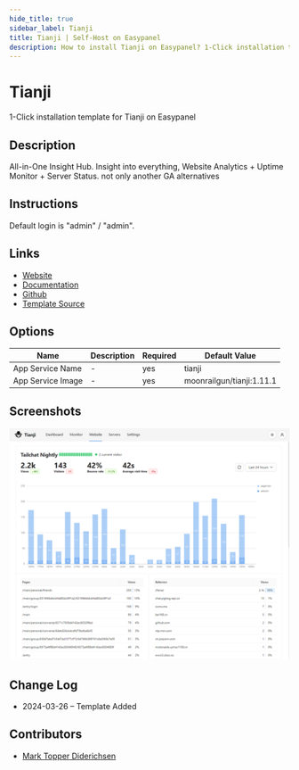 ```yaml
---
hide_title: true
sidebar_label: Tianji
title: Tianji | Self-Host on Easypanel
description: How to install Tianji on Easypanel? 1-Click installation template for Tianji on Easypanel
---
```


<!-- generated -->

# Tianji

1-Click installation template for Tianji on Easypanel

## Description

All-in-One Insight Hub. Insight into everything, Website Analytics + Uptime Monitor + Server Status. not only another GA alternatives

## Instructions

Default login is &quot;admin&quot; / &quot;admin&quot;.

## Links

- [Website](https://tianji.msgbyte.com/)
- [Documentation](https://tianji.msgbyte.com/docs/intro)
- [Github](https://github.com/msgbyte/tianji)
- [Template Source](https://github.com/easypanel-io/templates/tree/main/templates/tianji)

## Options

Name | Description | Required | Default Value
-|-|-|-
App Service Name | - | yes | tianji
App Service Image | - | yes | moonrailgun/tianji:1.11.1

## Screenshots

![Tianji Screenshot](./assets/screenshot.png)

## Change Log

- 2024-03-26 – Template Added

## Contributors

- [Mark Topper Diderichsen](https://github.com/marktopper)
